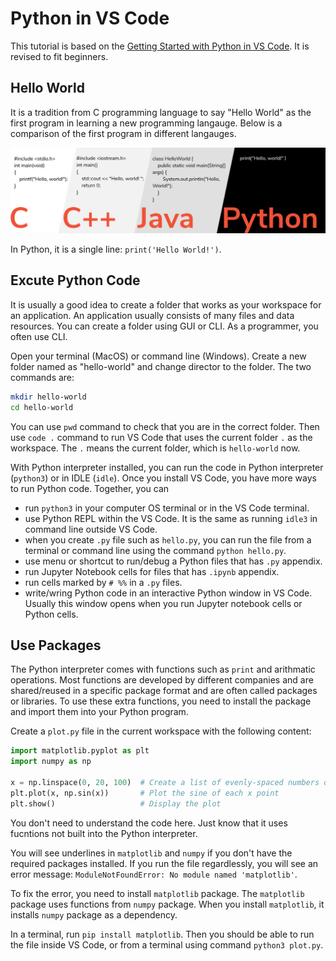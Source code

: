 # Python in VS Code

This tutorial is based on the [Getting Started with Python in VS Code](https://code.visualstudio.com/docs/python/python-tutorial). It is revised to fit beginners.

## Hello World

It is a tradition from C programming language to say "Hello World" as the first program in learning a new programming langauge. Below is a comparison of the first program in different langauges.

![hello-world](./images/hello-world.png)

In Python, it is a single line: `print('Hello World!')`.

## Excute Python Code

It is usually a good idea to create a folder that works as your workspace for an application. An application usually consists of many files and data resources. You can create a folder using GUI or CLI. As a programmer, you often use CLI.

Open your terminal (MacOS) or command line (Windows). Create a new folder named as "hello-world" and change director to the folder. The two commands are:

```sh
mkdir hello-world
cd hello-world
```

You can use `pwd` command to check that you are in the correct folder. Then use `code .` command to run VS Code that uses the current folder `.` as the workspace. The `.` means the current folder, which is `hello-world` now.

With Python interpreter installed, you can run the code in Python interpreter (`python3`) or in IDLE (`idle`). Once you install VS Code, you have more ways to run Python code. Together, you can

- run `python3` in your computer OS terminal or in the VS Code terminal.
- use Python REPL within the VS Code. It is the same as running `idle3` in command line outside VS Code.
- when you create `.py` file such as `hello.py`, you can run the file from a terminal or command line using the command `python hello.py`.
- use menu or shortcut to run/debug a Python files that has `.py` appendix.
- run Jupyter Notebook cells for files that has `.ipynb` appendix.
- run cells marked by `# %%` in a `.py` files.
- write/wring Python code in an interactive Python window in VS Code. Usually this window opens when you run Jupyter notebook cells or Python cells.

## Use Packages

The Python interpreter comes with functions such as `print` and arithmatic operations. Most functions are developed by different companies and are shared/reused in a specific package format and are often called packages or libraries. To use these extra functions, you need to install the package and import them into your Python program.

Create a `plot.py` file in the current workspace with the following content:

```python
import matplotlib.pyplot as plt
import numpy as np

x = np.linspace(0, 20, 100)  # Create a list of evenly-spaced numbers over the range
plt.plot(x, np.sin(x))       # Plot the sine of each x point
plt.show()                   # Display the plot
```

You don't need to understand the code here. Just know that it uses fucntions not built into the Python interpreter.

You will see underlines in `matplotlib` and `numpy` if you don't have the required packages installed. If you run the file regardlessly, you will see an error message: `ModuleNotFoundError: No module named 'matplotlib'`.

To fix the error, you need to install `matplotlib` package. The `matplotlib` package uses functions from `numpy` package. When you install `matplotlib`, it installs `numpy` package as a dependency.

In a terminal, run `pip install matplotlib`. Then you should be able to run the file inside VS Code, or from a terminal using command `python3 plot.py`.
